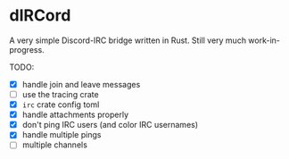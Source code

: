 # dIRCord

A very simple Discord-IRC bridge written in Rust. Still very much work-in-progress.

TODO:
- [x] handle join and leave messages
- [ ] use the tracing crate
- [x] `irc` crate config toml
- [x] handle attachments properly
- [x] don't ping IRC users (and color IRC usernames)
- [x] handle multiple pings
- [ ] multiple channels

